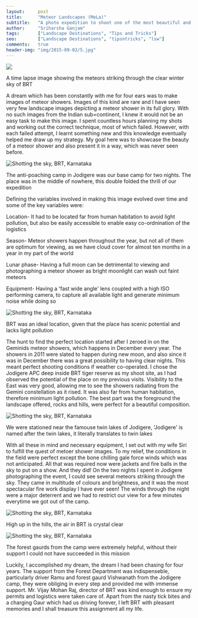 ```yaml
---
layout:     post
title:      "Meteor Landscapes (MeLa)"
subtitle:   "A photo expedition to shoot one of the most beautiful and seldom witnessed natural wonders!"
author:     "Sriharsha Ganjam"
tags:       ["Landscape Destinations", "Tips and Tricks"]
seo:		["Landscape Destinations", "tipsntricks", "lsw"]
comments:   true
header-img: "img/2015-09-02/5.jpg"
---
```


<img src="{{ site.baseurl }}/img/2015-09-02/1.gif">
<p>A time lapse image showing the meteors striking through the clear winter sky of BRT</p>

<p>A dream which has been constantly with me for four ears was to make images of meteor showers. Images of this kind are rare and I have seen very few landscape images depicting a meteor shower in its full glory. With no such images from the Indian sub=continent, I knew it would not be an easy task to make this image. I spent countless hours planning my shots and working out the correct technique, most of which failed. However, with each failed attempt, I learnt something new and this knowledge eventually helped me draw up my strategy. My goal here was to showcase the beauty of a meteor shower and also present it in a way, which was never seen before. </p>

<img src="{{ site.baseurl }}/img/2015-09-02/2.jpg" alt="Shotting the sky, BRT, Karnataka">
<p>The anti-poaching camp in Jodigere was our base camp for two nights. The place was in the middle of nowhere, this double folded the thrill of our expedition</p>

<p> Defining the variables involved in making this image evolved over time and some of the key variables were:</p>

<p>Location- It had to be located far from human habitation to avoid light pollution, but also be easily accessible to enable easy co-ordnination of the logistics</p>

<p>Season- Meteor showers happen throughout the year, but not all of them are optimum for viewing, as we have cloud cover for almost ten months in a year in my part of the world</p>

<p>Lunar phase- Having a full moon can be detrimental to viewing and photographing a meteor shower as bright moonlight can wash out faint meteors</p>

<p>Equipment- Having a 'fast wide angle' lens coupled with a high ISO performing camera, to capture all available light and generate minimum noise while doing so</p>

<img src="{{ site.baseurl }}/img/2015-09-02/3.jpg" alt="Shotting the sky, BRT, Karnataka">
<p>BRT was an ideal location, given that the place has scenic potential and lacks light pollution</p>

<p>The hunt to find the perfect location started after I zeroed in on the Geminids meteor showers, which happens in December every year. The showers in 2011 were slated to happen during new moon, and also since it was in December there was a great possibility to having clear nights. This meant perfect shooting conditions if weather co-operated. I chose the Jodigere APC deep inside BRT tiger reserve as my shoot site, as I had observed the potential of the place on my previous visits. Visibility to the East was very good, allowing me to see the showers radiating from the Gemini constellation as it rised. It was also far from human habitation, therefore minimum light pollution. The best part was the foreground the landscape offered, rocks and hills, were perfect for a beautiful composition.</p>

<img src="{{ site.baseurl }}/img/2015-09-02/4.jpg" alt="Shotting the sky, BRT, Karnataka">
<p>We were stationed near the famouse twin lakes of Jodigere, 'Jodigere' is named after the twin lakes, it literally translates to twin lakes</p>

<p>With all these in mind and necessary equipment, I set out with my wife Siri to fulfill the quest of metoer shower images. To my relief, the conditions in the field were perfect except the bone chilling gale force winds which was not anticipated. All that was required now were jackets and fire balls in the sky to put on a show. And they did! On the two nights I spent in Jodigere photographing the event, I could see several meteors striking through the sky. They came in multitude of colours and brightness, and it was the most spectacular fire work display I have ever seen! The winds through the night were a major deterrent and we had to restrict our view for a few minutes everytime we got out of the camp.</p>

<img src="{{ site.baseurl }}/img/2015-09-02/5.jpg" alt="Shotting the sky, BRT, Karnataka">
<p>High up in the hills, the air in BRT is crystal clear</p>

<img src="{{ site.baseurl }}/img/2015-09-02/6.jpg" alt="Shotting the sky, BRT, Karnataka">
<p>The forest gaurds from the camp were extremely helpful, without their support I could not have succeeded in this mission</p>

<p>Luckily, I accomplished my dream, the dream I had been chasing for four years. The support from the Forest Department was indispenseble, particularly driver Ramu and forest gaurd Vishwanath from the Jodigere camp, they were obliging in every step and provided me with immense support. Mr. Vijay Mohan Raj, director of BRT was kind enough to ensure my permits and logistics were taken care of. Apart from the nasty tick bites and a charging Gaur which had us driving forever, I left BRT with pleasant memories and I shall treasure this assignment all my life.</p>